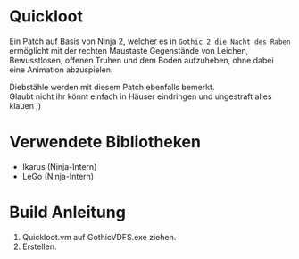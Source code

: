 # Quickloot

Ein Patch auf Basis von Ninja 2, welcher es in `Gothic 2 die Nacht des Raben` ermöglicht 
mit der rechten Maustaste Gegenstände von Leichen, Bewusstlosen, offenen Truhen und dem Boden 
aufzuheben, ohne dabei eine Animation abzuspielen.

Diebstähle werden mit diesem Patch ebenfalls bemerkt.  
Glaubt nicht ihr könnt einfach in Häuser eindringen und ungestraft alles klauen ;)

# Verwendete Bibliotheken

- Ikarus (Ninja-Intern)
- LeGo (Ninja-Intern)

# Build Anleitung

1. Quickloot.vm auf GothicVDFS.exe ziehen.
1. Erstellen.
